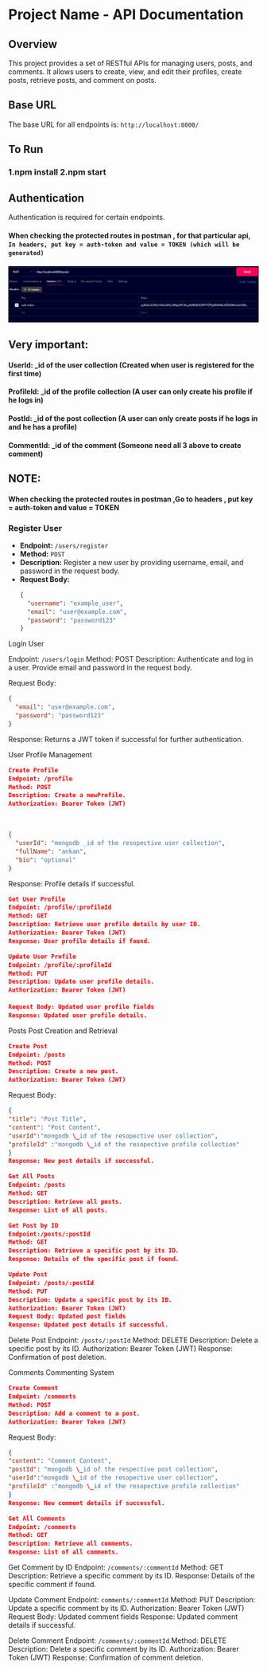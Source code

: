 # Project Name - API Documentation

## Overview

This project provides a set of RESTful APIs for managing users, posts, and comments. It allows users to create, view, and edit their profiles, create posts, retrieve posts, and comment on posts.

## Base URL

The base URL for all endpoints is: `http://localhost:8000/`

## To Run

### 1.npm install 2.npm start

## Authentication

Authentication is required for certain endpoints.

#### When checking the protected routes in postman , for that particular api, `In headers, put key = auth-token and value = TOKEN (which will be generated) `

##### ![](authentication.png)

## Very important:

#### UserId: \_id of the user collection (Created when user is registered for the first time)

#### ProfileId: \_id of the profile collection (A user can only create his profile if he logs in)

#### PostId: \_id of the post collection (A user can only create posts if he logs in and he has a profile)

#### CommentId: \_id of the comment (Someone need all 3 above to create comment)

## NOTE:

#### When checking the protected routes in postman ,Go to headers , put key = auth-token and value = TOKEN

### Register User

- **Endpoint:** `/users/register`
- **Method:** `POST`
- **Description:** Register a new user by providing username, email, and password in the request body.
- **Request Body:**
  ```json
  {
    "username": "example_user",
    "email": "user@example.com",
    "password": "password123"
  }
  ```

Login User

Endpoint: `/users/login`
Method: POST
Description: Authenticate and log in a user. Provide email and password in the request body.

Request Body:

```json
{
  "email": "user@example.com",
  "password": "password123"
}
```

Response: Returns a JWT token if successful for further authentication.

User Profile Management
</br>

```json
Create Profile
Endpoint: /profile
Method: POST
Description: Create a newProfile.
Authorization: Bearer Token (JWT)
```

</br>

```json
{
  "userId": "mongodb _id of the resopective user collection",
  "fullName": "ankan",
  "bio": "optional"
}
```

Response: Profile details if successful.

```json
Get User Profile
Endpoint: /profile/:profileId
Method: GET
Description: Retrieve user profile details by user ID.
Authorization: Bearer Token (JWT)
Response: User profile details if found.
```

```json
Update User Profile
Endpoint: /profile/:profileId
Method: PUT
Description: Update user profile details.
Authorization: Bearer Token (JWT)

Request Body: Updated user profile fields
Response: Updated user profile details.
```

Posts
Post Creation and Retrieval

```json
Create Post
Endpoint: /posts
Method: POST
Description: Create a new post.
Authorization: Bearer Token (JWT)
```

Request Body:

```json
{
"title": "Post Title",
"content": "Post Content",
"userId":"mongodb \_id of the resopective user collection",
"profileId" :"mongodb \_id of the resopective profile collection"
}
Response: New post details if successful.
```

```json
Get All Posts
Endpoint: /posts
Method: GET
Description: Retrieve all posts.
Response: List of all posts.
```

```json
Get Post by ID
Endpoint:/posts/:postId
Method: GET
Description: Retrieve a specific post by its ID.
Response: Details of the specific post if found.
```

```json
Update Post
Endpoint: /posts/:postId
Method: PUT
Description: Update a specific post by its ID.
Authorization: Bearer Token (JWT)
Request Body: Updated post fields
Response: Updated post details if successful.
```

Delete Post
Endpoint: `/posts/:postId`
Method: DELETE
Description: Delete a specific post by its ID.
Authorization: Bearer Token (JWT)
Response: Confirmation of post deletion.

Comments
Commenting System

```json
Create Comment
Endpoint: /comments
Method: POST
Description: Add a comment to a post.
Authorization: Bearer Token (JWT)
```

Request Body:

```json
{
"content": "Comment Content",
"postId": "mongodb \_id of the respective post collection",
"userId":"mongodb \_id of the resopective user collection",
"profileId" :"mongodb \_id of the resopective profile collection"
}
Response: New comment details if successful.
```

```json
Get All Comments
Endpoint: /comments
Method: GET
Description: Retrieve all comments.
Response: List of all comments.
```

Get Comment by ID
Endpoint: `/comments/:commentId`
Method: GET
Description: Retrieve a specific comment by its ID.
Response: Details of the specific comment if found.

Update Comment
Endpoint: `comments/:commentId`
Method: PUT
Description: Update a specific comment by its ID.
Authorization: Bearer Token (JWT)
Request Body: Updated comment fields
Response: Updated comment details if successful.

Delete Comment
Endpoint: `/comments/:commentId`
Method: DELETE
Description: Delete a specific comment by its ID.
Authorization: Bearer Token (JWT)
Response: Confirmation of comment deletion.
